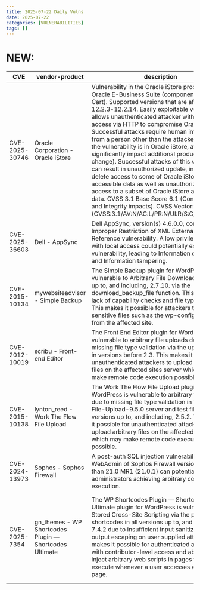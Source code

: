 ```yaml
---
title: 2025-07-22 Daily Vulns
date: 2025-07-22
categories: [VULNERABILITIES]
tags: []
---
```


# NEW:

| CVE            | vendor-product                                          | description                                                                                                                                                                                                                                                                                                                                                                                                                                                                                                                                                                                                                                                                                                                                                                                                                                                  | metric                  | Referenceurl                                                                                                                                                                                                                                                                                                                                                                                                                                                                                                                                                                                                                                                                                                                                                                                                                                                                                                                                                                                                        | title                                                       | GithubURL                                                                                                                            |                                                                                                                                   |
| -------------- | ------------------------------------------------------- | ------------------------------------------------------------------------------------------------------------------------------------------------------------------------------------------------------------------------------------------------------------------------------------------------------------------------------------------------------------------------------------------------------------------------------------------------------------------------------------------------------------------------------------------------------------------------------------------------------------------------------------------------------------------------------------------------------------------------------------------------------------------------------------------------------------------------------------------------------------ | ----------------------- | ------------------------------------------------------------------------------------------------------------------------------------------------------------------------------------------------------------------------------------------------------------------------------------------------------------------------------------------------------------------------------------------------------------------------------------------------------------------------------------------------------------------------------------------------------------------------------------------------------------------------------------------------------------------------------------------------------------------------------------------------------------------------------------------------------------------------------------------------------------------------------------------------------------------------------------------------------------------------------------------------------------------- | ----------------------------------------------------------- | ------------------------------------------------------------------------------------------------------------------------------------ | --------------------------------------------------------------------------------------------------------------------------------- |
| CVE-2025-30746 | Oracle Corporation - Oracle iStore                      | Vulnerability in the Oracle iStore product of Oracle E-Business Suite (component: Shopping Cart). Supported versions that are affected are 12.2.3-12.2.14\. Easily exploitable vulnerability allows unauthenticated attacker with network access via HTTP to compromise Oracle iStore. Successful attacks require human interaction from a person other than the attacker and while the vulnerability is in Oracle iStore, attacks may significantly impact additional products (scope change). Successful attacks of this vulnerability can result in unauthorized update, insert or delete access to some of Oracle iStore accessible data as well as unauthorized read access to a subset of Oracle iStore accessible data. CVSS 3.1 Base Score 6.1 (Confidentiality and Integrity impacts). CVSS Vector: (CVSS:3.1/AV:N/AC:L/PR:N/UI:R/S:C/C:L/I:L/A:N). | CVSS3.1: 6.1 - MEDIUM   | [0](https://www.oracle.com/security-alerts/cpujul2025.html)                                                                                                                                                                                                                                                                                                                                                                                                                                                                                                                                                                                                                                                                                                                                                                                                                                                                                                                                                         | Exploitation: noneAutomatable: noTechnical Impact: partial  | undefined                                                                                                                            | [github](https://github.com/cisagov/vulnrichment/raw/2bc3b7afb7fc89a6b60e31c4e6668d4ab67b7191/2025%2F30xxx%2FCVE-2025-30746.json) |
| CVE-2025-36603 | Dell - AppSync                                          | Dell AppSync, version(s) 4.6.0.0, contains an Improper Restriction of XML External Entity Reference vulnerability. A low privileged attacker with local access could potentially exploit this vulnerability, leading to Information disclosure and Information tampering.                                                                                                                                                                                                                                                                                                                                                                                                                                                                                                                                                                                    | CVSS3.1: 4.2 - MEDIUM   | [0](https://www.dell.com/support/kbdoc/en-us/000345331/dsa-2025-277-security-update-for-dell-appsync-vulnerabilities)                                                                                                                                                                                                                                                                                                                                                                                                                                                                                                                                                                                                                                                                                                                                                                                                                                                                                               | Exploitation: noneAutomatable: noTechnical Impact: partial  | undefined                                                                                                                            | [github](https://github.com/cisagov/vulnrichment/raw/c808ae9e206b2b47799cea341a7afc99af34cf54/2025%2F36xxx%2FCVE-2025-36603.json) |
| CVE-2015-10134 | mywebsiteadvisor - Simple Backup                        | The Simple Backup plugin for WordPress is vulnerable to Arbitrary File Download in versions up to, and including, 2.7.10\. via the download\_backup\_file function. This is due to a lack of capability checks and file type validation. This makes it possible for attackers to download sensitive files such as the wp-config.php file from the affected site.                                                                                                                                                                                                                                                                                                                                                                                                                                                                                             | CVSS3.1: 7.5 - HIGH     | [0](https://www.wordfence.com/threat-intel/vulnerabilities/id/29482b70-0ff2-4bb1-9d41-9cffb83b5ad0?source=cve) [1](https://packetstormsecurity.com/files/131919/)                                                                                                                                                                                                                                                                                                                                                                                                                                                                                                                                                                                                                                                                                                                                                                                                                                                   | Exploitation: noneAutomatable: yesTechnical Impact: partial | Simple Backup <= 2.7.10 - Arbitrary File Download via Path Traversal                                                                 | [github](https://github.com/cisagov/vulnrichment/raw/16baff91a6641e51cffa933940d44ab04d823920/2015%2F10xxx%2FCVE-2015-10134.json) |
| CVE-2012-10019 | scribu - Front-end Editor                               | The Front End Editor plugin for WordPress is vulnerable to arbitrary file uploads due to missing file type validation via the upload.php file in versions before 2.3\. This makes it possible for unauthenticated attackers to upload arbitrary files on the affected sites server which may make remote code execution possible.                                                                                                                                                                                                                                                                                                                                                                                                                                                                                                                            | CVSS3.1: 9.8 - CRITICAL | [0](https://www.wordfence.com/threat-intel/vulnerabilities/id/f271c2e7-9d58-4dea-95d3-3ffc4ec7c3b2?source=cve) [1](https://web.archive.org/web/20120712205339/https%3A//www.opensyscom.fr/Actualites/wordpress-plugins-front-end-editor-arbitrary-file-upload-vulnerability.html) [2](https://packetstormsecurity.com/files/132303/) [3](https://www.cybersecurity-help.cz/vdb/SB2012070701) [4](https://plugins.trac.wordpress.org/changeset?sfp%5Femail=&sfph%5Fmail=&reponame=&new=600233%40front-end-editor&old=569105%40front-end-editor&sfp%5Femail=&sfph%5Fmail=)                                                                                                                                                                                                                                                                                                                                                                                                                                            | Exploitation: noneAutomatable: yesTechnical Impact: total   | Front-end Editor < 2.3 - Arbitrary File Upload                                                                                       | [github](https://github.com/cisagov/vulnrichment/raw/70a8d19765e5669a9b5a9dc6e463acccf02adc9b/2012%2F10xxx%2FCVE-2012-10019.json) |
| CVE-2015-10138 | lynton\_reed - Work The Flow File Upload                | The Work The Flow File Upload plugin for WordPress is vulnerable to arbitrary file uploads due to missing file type validation in the jQuery-File-Upload-9.5.0 server and test files in versions up to, and including, 2.5.2\. This makes it possible for unauthenticated attackers to upload arbitrary files on the affected sites server which may make remote code execution possible.                                                                                                                                                                                                                                                                                                                                                                                                                                                                    | CVSS3.1: 9.8 - CRITICAL | [0](https://www.wordfence.com/threat-intel/vulnerabilities/id/eb271cc8-01ec-45eb-9d6f-efc55c7c3923?source=cve) [1](https://www.homelab.it/index.php/2015/04/04/wordpress-work-the-flow-file-upload-vulnerability/) [2](https://packetstormsecurity.com/files/131294/) [3](https://packetstormsecurity.com/files/131512/) [4](https://wpscan.com/vulnerability/a49a81a9-3d4b-4c8d-b719-fc513aceecc6) [5](https://plugins.trac.wordpress.org/changeset?sfp%5Femail=&sfph%5Fmail=&reponame=&old=1127456%40work-the-flow-file-upload&new=1127456%40work-the-flow-file-upload&sfp%5Femail=&sfph%5Fmail=) [6](https://plugins.trac.wordpress.org/changeset?sfp%5Femail=&sfph%5Fmail=&reponame=&old=1127457%40work-the-flow-file-upload&new=1127457%40work-the-flow-file-upload&sfp%5Femail=&sfph%5Fmail=) [7](https://www.acunetix.com/vulnerabilities/web/wordpress-plugin-work-the-flow-file-upload-arbitrary-file-upload-2-5-2/) [8](https://www.rapid7.com/db/modules/exploit/unix/webapp/wp%5Fworktheflow%5Fupload/) | Exploitation: noneAutomatable: noTechnical Impact: partial  | Work The Flow File Upload <= 2.5.2 - Arbitrary File Upload                                                                           | [github](https://github.com/cisagov/vulnrichment/raw/a221e704bb1f0cfdec5301c899a7e41eb5f52553/2015%2F10xxx%2FCVE-2015-10138.json) |
| CVE-2024-13973 | Sophos - Sophos Firewall                                | A post-auth SQL injection vulnerability in WebAdmin of Sophos Firewall versions older than 21.0 MR1 (21.0.1) can potentially lead to administrators achieving arbitrary code execution.                                                                                                                                                                                                                                                                                                                                                                                                                                                                                                                                                                                                                                                                      | CVSS3.1: 6.8 - MEDIUM   | [0](https://www.sophos.com/en-us/security-advisories/sophos-sa-20250721-sfos-rce)                                                                                                                                                                                                                                                                                                                                                                                                                                                                                                                                                                                                                                                                                                                                                                                                                                                                                                                                   | Exploitation: noneAutomatable: noTechnical Impact: total    | undefined                                                                                                                            | [github](https://github.com/cisagov/vulnrichment/raw/f89c973759a33be394eb3dfba9726185af55f08e/2024%2F13xxx%2FCVE-2024-13973.json) |
| CVE-2025-7354  | gn\_themes - WP Shortcodes Plugin — Shortcodes Ultimate | The WP Shortcodes Plugin — Shortcodes Ultimate plugin for WordPress is vulnerable to Stored Cross-Site Scripting via the plugin's shortcodes in all versions up to, and including, 7.4.2 due to insufficient input sanitization and output escaping on user supplied attributes. This makes it possible for authenticated attackers, with contributor-level access and above, to inject arbitrary web scripts in pages that will execute whenever a user accesses an injected page.                                                                                                                                                                                                                                                                                                                                                                          | CVSS3.1: 6.4 - MEDIUM   | [0](https://www.wordfence.com/threat-intel/vulnerabilities/id/62d32cda-bb6d-4ffa-82b9-f2f6e8d4346f?source=cve) [1](https://plugins.trac.wordpress.org/browser/shortcodes-ultimate/tags/7.4.2/includes/shortcodes/members.php#L79) [2](https://plugins.trac.wordpress.org/browser/shortcodes-ultimate/tags/7.4.2/includes/shortcodes/button.php#L408) [3](https://plugins.trac.wordpress.org/browser/shortcodes-ultimate/tags/7.4.2/includes/shortcodes/expand.php#L130) [4](https://plugins.trac.wordpress.org/browser/shortcodes-ultimate/tags/7.4.2/includes/shortcodes/user.php#L95) [5](https://plugins.trac.wordpress.org/browser/shortcodes-ultimate/tags/7.4.2/includes/shortcodes/post.php#L116) [6](https://plugins.trac.wordpress.org/changeset/3328729/)                                                                                                                                                                                                                                                 | Exploitation: noneAutomatable: noTechnical Impact: partial  | WP Shortcodes Plugin — Shortcodes Ultimate <= 7.4.2 - Authenticated (Contributor+) Stored Cross-Site Scripting via Plugin Shortcodes | [github](https://github.com/cisagov/vulnrichment/raw/4fd8ec33016c192dfe27ace39df45bf59372e7a5/2025%2F7xxx%2FCVE-2025-7354.json)   |